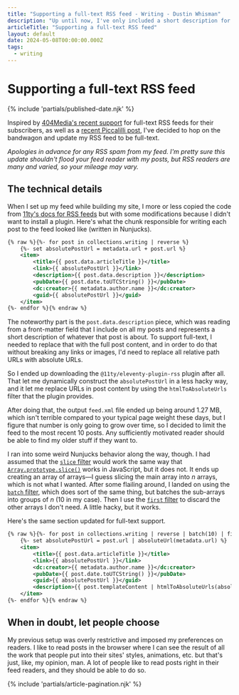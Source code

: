 ```yaml
---
title: "Supporting a full-text RSS feed - Writing - Dustin Whisman"
description: "Up until now, I've only included a short description for posts in my RSS feed, but I've changed tactics so fellow RSS perverts can choose to read my stuff in their reader of choice."
articleTitle: "Supporting a full-text RSS feed"
layout: default
date: 2024-05-08T00:00:00.000Z
tags:
  - writing
---
```


# Supporting a full-text RSS feed

{% include 'partials/published-date.njk' %}

Inspired by [404Media's recent support](https://404media.co/404-media-now-has-a-full-text-rss-feed/) for full-text RSS feeds for their subscribers, as well as a [recent Piccalilli post](https://piccalil.li/blog/full-text-rss-is-back), I've decided to hop on the bandwagon and update my RSS feed to be full-text.

_Apologies in advance for any RSS spam from my feed. I'm pretty sure this update shouldn't flood your feed reader with my posts, but RSS readers are many and varied, so your mileage may vary._

## The technical details

When I set up my feed while building my site, I more or less copied the code from [11ty's docs for RSS feeds](https://www.11ty.dev/docs/plugins/rss/) but with some modifications because I didn't want to install a plugin. Here's what the chunk responsible for writing each post to the feed looked like (written in Nunjucks).

```xml
{% raw %}{%- for post in collections.writing | reverse %}
	{%- set absolutePostUrl = metadata.url + post.url %}
	<item>
		<title>{{ post.data.articleTitle }}</title>
		<link>{{ absolutePostUrl }}</link>
		<description>{{ post.data.description }}</description>
		<pubDate>{{ post.date.toUTCString() }}</pubDate>
		<dc:creator>{{ metadata.author.name }}</dc:creator>
		<guid>{{ absolutePostUrl }}</guid>
	</item>
{%- endfor %}{% endraw %}
```

The noteworthy part is the `post.data.description` piece, which was reading from a front-matter field that I include on all my posts and represents a short description of whatever that post is about. To support full-text, I needed to replace that with the full post content, and in order to do that without breaking any links or images, I'd need to replace all relative path URLs with absolute URLs.

So I ended up downloading the `@11ty/eleventy-plugin-rss` plugin after all. That let me dynamically construct the `absolutePostUrl` in a less hacky way, and it let me replace URLs in post content by using the `htmlToAbsoluteUrls` filter that the plugin provides.

After doing that, the output `feed.xml` file ended up being around 1.27 MB, which isn't terrible compared to your typical page weight these days, but I figure that number is only going to grow over time, so I decided to limit the feed to the most recent 10 posts. Any sufficiently motivated reader should be able to find my older stuff if they want to.

I ran into some weird Nunjucks behavior along the way, though. I had assumed that the [`slice` filter](https://mozilla.github.io/nunjucks/templating.html#slice) would work the same way that [`Array.prototype.slice()`](https://developer.mozilla.org/en-US/docs/Web/JavaScript/Reference/Global_Objects/Array/slice) works in JavaScript, but it does not. It ends up creating an array of arrays—I guess slicing the main array into _n_ arrays, which is not what I wanted. After some flailing around, I landed on using the [`batch` filter](https://mozilla.github.io/nunjucks/templating.html#batch), which does sort of the same thing, but batches the sub-arrays into groups of _n_ (10 in my case). Then I use the [`first` filter](https://mozilla.github.io/nunjucks/templating.html#first) to discard the other arrays I don't need. A little hacky, but it works.

Here's the same section updated for full-text support.

```xml
{% raw %}{%- for post in collections.writing | reverse | batch(10) | first %}
	{%- set absolutePostUrl = post.url | absoluteUrl(metadata.url) %}
	<item>
		<title>{{ post.data.articleTitle }}</title>
		<link>{{ absolutePostUrl }}</link>
		<dc:creator>{{ metadata.author.name }}</dc:creator>
		<pubDate>{{ post.date.toUTCString() }}</pubDate>
		<guid>{{ absolutePostUrl }}</guid>
		<description>{{ post.templateContent | htmlToAbsoluteUrls(absolutePostUrl) }}</description>
	</item>
{%- endfor %}{% endraw %}
```

## When in doubt, let people choose

My previous setup was overly restrictive and imposed my preferences on readers. I like to read posts in the browser where I can see the result of all the work that people put into their sites' styles, animations, etc. but that's just, like, my opinion, man. A lot of people like to read posts right in their feed readers, and they should be able to do so.

{% include 'partials/article-pagination.njk' %}
